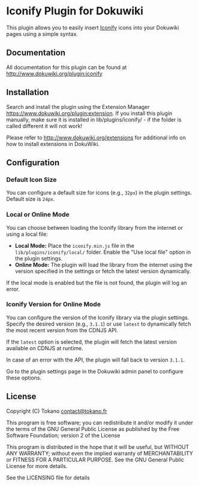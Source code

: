 # Iconify Plugin for Dokuwiki

This plugin allows you to easily insert [Iconify](https://iconify.design) icons into your Dokuwiki pages using a simple syntax.

## Documentation

All documentation for this plugin can be found at
http://www.dokuwiki.org/plugin:iconify

## Installation

Search and install the plugin using the Extension Manager https://www.dokuwiki.org/plugin:extension.
If you install this plugin manually, make sure it is installed in
lib/plugins/iconify/ - if the folder is called different it
will not work!

Please refer to http://www.dokuwiki.org/extensions for additional info
on how to install extensions in DokuWiki.

## Configuration

### Default Icon Size
You can configure a default size for icons (e.g., `32px`) in the plugin settings. Default size is `24px`.

### Local or Online Mode
You can choose between loading the Iconify library from the internet or using a local file:

- **Local Mode:** Place the `iconify.min.js` file in the `lib/plugins/iconify/local/` folder. Enable the "Use local file" option in the plugin settings.
- **Online Mode:** The plugin will load the library from the internet using the version specified in the settings or fetch the latest version dynamically.

If the local mode is enabled but the file is not found, the plugin will log an error.

### Iconify Version for Online Mode
You can configure the version of the Iconify library via the plugin settings. Specify the desired version (e.g., `3.1.1`) or use `latest` to dynamically fetch the most recent version from the CDNJS API.

If the `latest` option is selected, the plugin will fetch the latest version available on CDNJS at runtime.

In case of an error with the API, the plugin will fall back to version `3.1.1`.

Go to the plugin settings page in the Dokuwiki admin panel to configure these options.

## License

Copyright (C) Tokano <contact@tokano.fr>

This program is free software; you can redistribute it and/or modify
it under the terms of the GNU General Public License as published by
the Free Software Foundation; version 2 of the License

This program is distributed in the hope that it will be useful,
but WITHOUT ANY WARRANTY; without even the implied warranty of
MERCHANTABILITY or FITNESS FOR A PARTICULAR PURPOSE.  See the
GNU General Public License for more details.

See the LICENSING file for details
